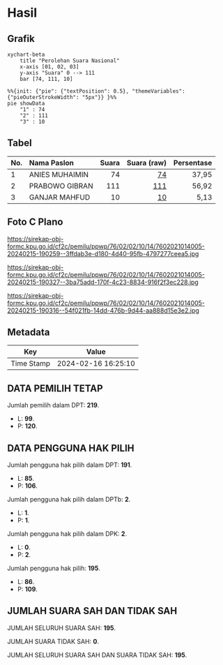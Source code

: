 # Hasil

## Grafik

```mermaid
xychart-beta
    title "Perolehan Suara Nasional"
    x-axis [01, 02, 03]
    y-axis "Suara" 0 --> 111
    bar [74, 111, 10]
```

```mermaid
%%{init: {"pie": {"textPosition": 0.5}, "themeVariables": {"pieOuterStrokeWidth": "5px"}} }%%
pie showData
    "1" : 74
    "2" : 111
    "3" : 10
```

## Tabel

| No. | Nama Paslon    | Suara | Suara (raw) | Persentase |
|:--- |:-------------- | -----:| -----------:| ----------:|
| 1   | ANIES MUHAIMIN | 74    | [74][p-1]   | 37,95      |
| 2   | PRABOWO GIBRAN | 111   | [111][p-2]  | 56,92      |
| 3   | GANJAR MAHFUD  | 10    | [10][p-3]   | 5,13       |


[p-1]: https://github.com/gigit-pemilu/pemilu-2024/blob/main/pilpres/hitung-suara/sub/76-sulawesi-barat/sub/02-mamuju/sub/02-tapalang/sub/1014-dayanginna/sub/005-tps/sub/paslon-1.txt
[p-2]: https://github.com/gigit-pemilu/pemilu-2024/blob/main/pilpres/hitung-suara/sub/76-sulawesi-barat/sub/02-mamuju/sub/02-tapalang/sub/1014-dayanginna/sub/005-tps/sub/paslon-2.txt
[p-3]: https://github.com/gigit-pemilu/pemilu-2024/blob/main/pilpres/hitung-suara/sub/76-sulawesi-barat/sub/02-mamuju/sub/02-tapalang/sub/1014-dayanginna/sub/005-tps/sub/paslon-3.txt

## Foto C Plano

https://sirekap-obj-formc.kpu.go.id/cf2c/pemilu/ppwp/76/02/02/10/14/7602021014005-20240215-190259--3ffdab3e-d180-4d40-95fb-4797277ceea5.jpg

https://sirekap-obj-formc.kpu.go.id/cf2c/pemilu/ppwp/76/02/02/10/14/7602021014005-20240215-190327--3ba75add-170f-4c23-8834-916f2f3ec228.jpg

https://sirekap-obj-formc.kpu.go.id/cf2c/pemilu/ppwp/76/02/02/10/14/7602021014005-20240215-190316--54f021fb-14dd-476b-9d44-aa888d15e3e2.jpg


## Metadata

| Key        | Value               |
| ---------- | ------------------- |
| Time Stamp | 2024-02-16 16:25:10 |


## DATA PEMILIH TETAP

Jumlah pemilih dalam DPT: **219**.
 * L: **99**.
 * P: **120**.

## DATA PENGGUNA HAK PILIH

Jumlah pengguna hak pilih dalam DPT: **191**.
 * L: **85**.
 * P: **106**.

Jumlah pengguna hak pilih dalam DPTb: **2**.
 * L: **1**.
 * P: **1**.

Jumlah pengguna hak pilih dalam DPK: **2**.
 * L: **0**.
 * P: **2**.

Jumlah pengguna hak pilih: **195**.
 * L: **86**.
 * P: **109**.

## JUMLAH SUARA SAH DAN TIDAK SAH

JUMLAH SELURUH SUARA SAH: **195**.

JUMLAH SUARA TIDAK SAH: **0**.

JUMLAH SELURUH SUARA SAH DAN SUARA TIDAK SAH: **195**.


